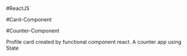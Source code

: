 #ReactJS

#Card-Component

#Counter-Component

Profile card created by functional component react.
A counter app using State

